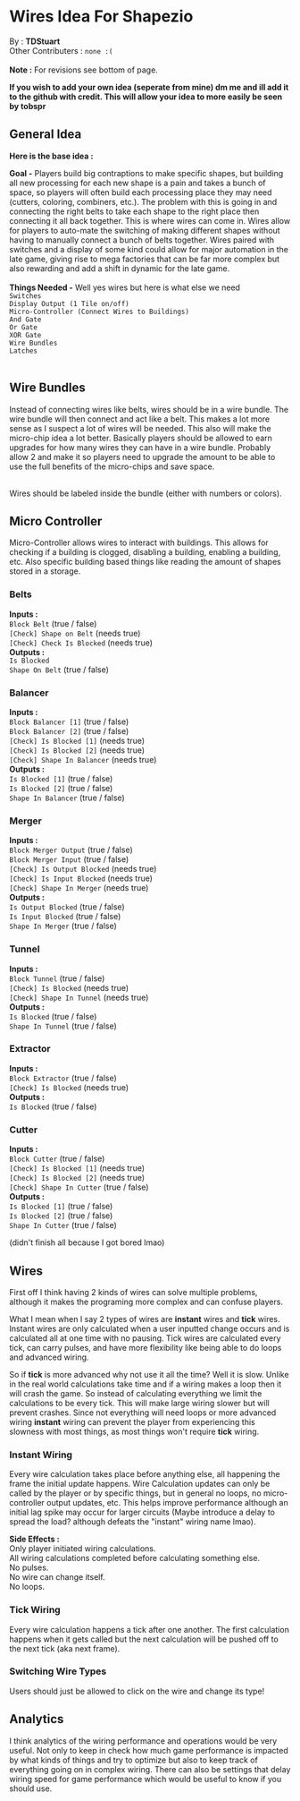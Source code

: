 # Wires Idea For Shapezio
By : **TDStuart** <br>
Other Contributers : `none :(` <br> <br>
**Note :** For revisions see bottom of page.

**If you wish to add your own idea (seperate from mine) dm me and ill add it to the github with credit. This will allow your idea to more easily be seen by tobspr**

## General Idea
**Here is the base idea :**

**Goal -** Players build big contraptions to make specific shapes, but building all new processing for each new shape is a pain and takes a bunch of space, so players will often build each processing place they may need (cutters, coloring, combiners, etc.). The problem with this is going in and connecting the right belts to take each shape to the right place then connecting it all back together. This is where wires can come in. Wires allow for players to auto-mate the switching of making different shapes without having to manually connect a bunch of belts together. Wires paired with switches and a display of some kind could allow for major automation in the late game, giving rise to mega factories that can be far more complex but also rewarding and add a shift in dynamic for the late game.
<br><br>
**Things Needed -** Well yes wires but here is what else we need <br>
`Switches` <br>
`Display Output (1 Tile on/off)` <br>
`Micro-Controller (Connect Wires to Buildings)` <br>
`And Gate` <br>
`Or Gate` <br>
`XOR Gate` <br>
`Wire Bundles` <br>
`Latches` <br> <br>

## Wire Bundles
Instead of connecting wires like belts, wires should be in a wire bundle. The wire bundle will then connect and act like a belt. This makes a lot more sense as I suspect a lot of wires will be needed. This also will make the micro-chip idea a lot better. Basically players should be allowed to earn upgrades for how many wires they can have in a wire bundle. Probably allow 2 and make it so players need to upgrade the amount to be able to use the full benefits of the micro-chips and save space. <br><br>

Wires should be labeled inside the bundle (either with numbers or colors).

## Micro Controller
Micro-Controller allows wires to interact with buildings. This allows for checking if a building is clogged, disabling a building, enabling a building, etc. Also specific building based things like reading the amount of shapes stored in a storage.

### Belts
**Inputs :** <br>
`Block Belt` (true / false) <br>
`[Check] Shape on Belt` (needs true) <br>
`[Check] Check Is Blocked` (needs true) <br>
**Outputs :** <br>
`Is Blocked` <br>
`Shape On Belt` (true / false) <br>

### Balancer
**Inputs :** <br>
`Block Balancer [1]` (true / false) <br>
`Block Balancer [2]` (true / false) <br>
`[Check] Is Blocked [1]` (needs true) <br>
`[Check] Is Blocked [2]` (needs true) <br>
`[Check] Shape In Balancer` (needs true) <br>
**Outputs :** <br>
`Is Blocked [1]` (true / false) <br>
`Is Blocked [2]` (true / false) <br>
`Shape In Balancer` (true / false)

### Merger
**Inputs :** <br>
`Block Merger Output` (true / false) <br>
`Block Merger Input` (true / false) <br>
`[Check] Is Output Blocked` (needs true) <br>
`[Check] Is Input Blocked` (needs true) <br>
`[Check] Shape In Merger` (needs true) <br>
**Outputs :** <br>
`Is Output Blocked` (true / false) <br>
`Is Input Blocked` (true / false) <br>
`Shape In Merger` (true / false)

### Tunnel
**Inputs :** <br>
`Block Tunnel` (true / false) <br>
`[Check] Is Blocked` (needs true) <br>
`[Check] Shape In Tunnel` (needs true) <br>
**Outputs :** <br>
`Is Blocked` (true / false) <br>
`Shape In Tunnel` (true / false)

### Extractor
**Inputs :** <br>
`Block Extractor` (true / false) <br>
`[Check] Is Blocked` (needs true) <br>
**Outputs :** <br>
`Is Blocked` (true / false) <br>

### Cutter
**Inputs :** <br>
`Block Cutter` (true / false) <br>
`[Check] Is Blocked [1]` (needs true) <br>
`[Check] Is Blocked [2]` (needs true) <br>
`[Check] Shape In Cutter` (true / false) <br>
**Outputs :** <br>
`Is Blocked [1]` (true / false) <br>
`Is Blocked [2]` (true / false) <br>
`Shape In Cutter` (true / false) <br>

(didn't finish all because I got bored lmao)


## Wires
First off I think having 2 kinds of wires can solve multiple problems, although it makes the programing more complex and can confuse players. <br>

What I mean when I say 2 types of wires are **instant** wires and **tick** wires. Instant wires are only calculated when a user inputted change occurs and is calculated all at one time with no pausing. Tick wires are calculated every tick, can carry pulses, and have more flexibility like being able to do loops and advanced wiring. <br>

So if **tick** is more advanced why not use it all the time? Well it is slow. Unlike in the real world calculations take time and if a wiring makes a loop then it will crash the game. So instead of calculating everything we limit the calculations to be every tick. This will make large wiring slower but will prevent crashes. Since not everything will need loops or more advanced wiring **instant** wiring can prevent the player from experiencing this slowness with most things, as most things won't require **tick** wiring.

### Instant Wiring
Every wire calculation takes place before anything else, all happening the frame the initial update happens. Wire Calculation updates can only be called by the player or by specific things, but in general no loops, no micro-controller output updates, etc. This helps improve performance although an initial lag spike may occur for larger circuits (Maybe introduce a delay to spread the load? although defeats the "instant" wiring name lmao).

**Side Effects :** <br>
Only player initiated wiring calculations. <br>
All wiring calculations completed before calculating something else. <br>
No pulses. <br>
No wire can change itself. <br>
No loops. <br>

### Tick Wiring
Every wire calculation happens a tick after one another. The first calculation happens when it gets called but the next calculation will be pushed off to the next tick (aka next frame).

### Switching Wire Types
Users should just be allowed to click on the wire and change its type!

## Analytics
I think analytics of the wiring performance and operations would be very useful. Not only to keep in check how much game performance is impacted by what kinds of things and try to optimize but also to keep track of everything going on in complex wiring. There can also be settings that delay wiring speed for game performance which would be useful to know if you should use.

